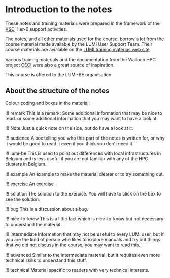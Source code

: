 # Introduction to the notes

These notes and training materials were prepared in the framework of the 
[VSC](https://www.vscentrum.be/) Tier-0 support activities.

The notes, and all other materials used for the course, borrow a lot from the
course material made available by the LUMI User Support Team.
Their course materials are avialable on the
[LUMI training materias web site](https://lumi-supercomputer.github.io/LUMI-training-materials/).

Various training materials and the documentation from the Walloon HPC project [CÉCI](https://www.ceci-hpc.be/)
were also a great source of inspiration.

This course is offered to the LUMI-BE organisation.


## About the structure of the notes

Colour coding and boxes in the material:

!!! remark
    This is a remark: Some additional information that may be nice to read. or some
    additional information that you may want to have a look at.

!!! Note
    Just a quick note on the side, but do have a look at it.

!!! audience
    A box telling you who this part of the notes is written for, or why it would be
    good to read it even if you think you don't need it.

!!! lumi-be
    This is used to point out differences with local infrastructures in Belgium and
    is less useful if you are not familiar with any of the HPC clusters in Belgium.

!!! example
    An example to make the material clearer or to try something out.

!!! exercise
    An exercise

!!! solution
    The solution to the exercise. You will have to click on the box to see the solution.

!!! bug
    This is a discussion about a bug.

!!! nice-to-know
    This is a little fact which is nice-to-know but not necessary to understand the
    material.

!!! intermediate
    Information that may not be useful to every LUMI user, but if you are the kind of
    person who likes to explore manuals and try out things that we did not discuss
    in the course, you may want to read this...

!!! advanced
    Similar to the intermediate material, but it requires even more technical skills to
    understand this stuff.

!!! technical
    Material specific to readers with very technical interests.

